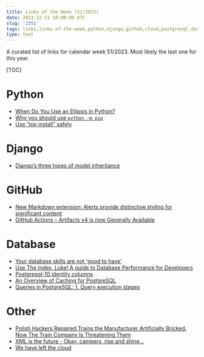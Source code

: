```yaml
---
title: Links of the Week (51/2023)
date: 2023-12-21 10:00:00 UTC
slug: '2351'
tags: links,links-of-the-week,python,django,github,cloud,postgresql,database
type: text
---
```


A curated list of links for calendar week 51/2023. Most likely the last one for
this year.

[TOC]

<!-- TEASER_END -->

# Python
* [When Do You Use an Ellipsis in Python?](https://realpython.com/python-ellipsis/)
* [Why you should use `python -m pip`](https://snarky.ca/why-you-should-use-python-m-pip/)
* [Use “pip install” safely](https://www.b-list.org/weblog/2023/dec/07/pip-install-safely/)

# Django
* [Django’s three types of model inheritance](https://www.b-list.org/weblog/2023/dec/12/django-model-inheritance/)

# GitHub
* [New Markdown extension: Alerts provide distinctive styling for significant content](https://github.blog/changelog/2023-12-14-new-markdown-extension-alerts-provide-distinctive-styling-for-significant-content/)
* [GitHub Actions – Artifacts v4 is now Generally Available](https://github.blog/changelog/2023-12-14-github-actions-artifacts-v4-is-now-generally-available/)

# Database
* [Your database skills are not 'good to have'](https://renegadeotter.com/2023/11/12/your-database-skills-are-not-good-to-have.html)
* [Use The Index, Luke! A guide to Database Performance for Developers](https://use-the-index-luke.com/)
* [Postgresql-10 identity columns](https://www.2ndquadrant.com/en/blog/postgresql-10-identity-columns/)
* [An Overview of Caching for PostgreSQL](https://severalnines.com/blog/overview-caching-postgresql/)
* [Queries in PostgreSQL: 1. Query execution stages](https://postgrespro.com/blog/pgsql/5969262#:~:text=Any%20query%20can%20be%20executed,rows%20that%20match%20your%20query)

# Other
* [Polish Hackers Repaired Trains the Manufacturer Artificially Bricked. Now The Train Company Is Threatening Them](https://www.404media.co/polish-hackers-repaired-trains-the-manufacturer-artificially-bricked-now-the-train-company-is-threatening-them/)
* [XML is the future - Okay, campers, rise and shine...](https://www.bitecode.dev/p/hype-cycles)
* [We have left the cloud](https://world.hey.com/dhh/we-have-left-the-cloud-251760fb)
